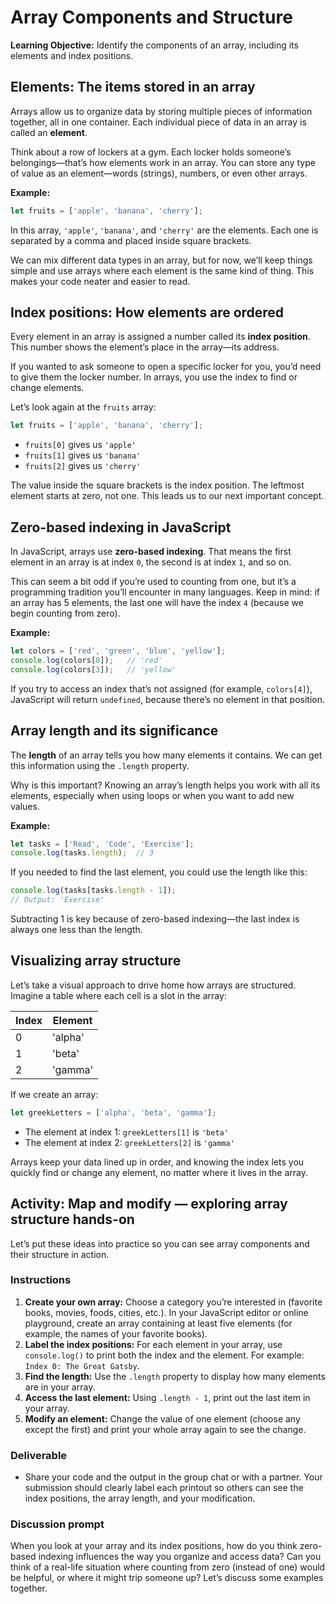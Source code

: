 # Array Components and Structure

**Learning Objective:** Identify the components of an array, including its elements and index positions.

## Elements: The items stored in an array

Arrays allow us to organize data by storing multiple pieces of information together, all in one container. Each individual piece of data in an array is called an **element**.

Think about a row of lockers at a gym. Each locker holds someone’s belongings—that’s how elements work in an array. You can store any type of value as an element—words (strings), numbers, or even other arrays.

**Example:**

```javascript
let fruits = ['apple', 'banana', 'cherry'];
```

In this array, `'apple'`, `'banana'`, and `'cherry'` are the elements. Each one is separated by a comma and placed inside square brackets.

We can mix different data types in an array, but for now, we’ll keep things simple and use arrays where each element is the same kind of thing. This makes your code neater and easier to read.

## Index positions: How elements are ordered

Every element in an array is assigned a number called its **index position**. This number shows the element’s place in the array—its address.

If you wanted to ask someone to open a specific locker for you, you’d need to give them the locker number. In arrays, you use the index to find or change elements.

Let’s look again at the `fruits` array:

```javascript
let fruits = ['apple', 'banana', 'cherry'];
```

- `fruits[0]` gives us `'apple'`
- `fruits[1]` gives us `'banana'`
- `fruits[2]` gives us `'cherry'`

The value inside the square brackets is the index position. The leftmost element starts at zero, not one. This leads us to our next important concept.

## Zero-based indexing in JavaScript

In JavaScript, arrays use **zero-based indexing**. That means the first element in an array is at index `0`, the second is at index `1`, and so on.

This can seem a bit odd if you’re used to counting from one, but it’s a programming tradition you’ll encounter in many languages. Keep in mind: if an array has 5 elements, the last one will have the index `4` (because we begin counting from zero).

**Example:**

```javascript
let colors = ['red', 'green', 'blue', 'yellow'];
console.log(colors[0]);   // 'red'
console.log(colors[3]);   // 'yellow'
```

If you try to access an index that’s not assigned (for example, `colors[4]`), JavaScript will return `undefined`, because there’s no element in that position.

## Array length and its significance

The **length** of an array tells you how many elements it contains. We can get this information using the `.length` property.

Why is this important? Knowing an array’s length helps you work with all its elements, especially when using loops or when you want to add new values.

**Example:**

```javascript
let tasks = ['Read', 'Code', 'Exercise'];
console.log(tasks.length);  // 3
```

If you needed to find the last element, you could use the length like this:

```javascript
console.log(tasks[tasks.length - 1]);
// Output: 'Exercise'
```

Subtracting 1 is key because of zero-based indexing—the last index is always one less than the length.

## Visualizing array structure

Let’s take a visual approach to drive home how arrays are structured. Imagine a table where each cell is a slot in the array:

| Index | Element   |
|-------|-----------|
|   0   | 'alpha'   |
|   1   | 'beta'    |
|   2   | 'gamma'   |

If we create an array:

```javascript
let greekLetters = ['alpha', 'beta', 'gamma'];
```

- The element at index 1: `greekLetters[1]` is `'beta'`
- The element at index 2: `greekLetters[2]` is `'gamma'`

Arrays keep your data lined up in order, and knowing the index lets you quickly find or change any element, no matter where it lives in the array.

## Activity: Map and modify — exploring array structure hands-on

Let’s put these ideas into practice so you can see array components and their structure in action.

### Instructions

1. **Create your own array:** Choose a category you’re interested in (favorite books, movies, foods, cities, etc.). In your JavaScript editor or online playground, create an array containing at least five elements (for example, the names of your favorite books).
2. **Label the index positions:** For each element in your array, use `console.log()` to print both the index and the element. For example: `Index 0: The Great Gatsby`.
3. **Find the length:** Use the `.length` property to display how many elements are in your array.
4. **Access the last element:** Using `.length - 1`, print out the last item in your array.
5. **Modify an element:** Change the value of one element (choose any except the first) and print your whole array again to see the change.

### Deliverable

- Share your code and the output in the group chat or with a partner. Your submission should clearly label each printout so others can see the index positions, the array length, and your modification.

### Discussion prompt

When you look at your array and its index positions, how do you think zero-based indexing influences the way you organize and access data? Can you think of a real-life situation where counting from zero (instead of one) would be helpful, or where it might trip someone up? Let’s discuss some examples together.
